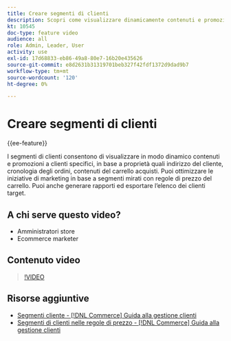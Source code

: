 ```yaml
---
title: Creare segmenti di clienti
description: Scopri come visualizzare dinamicamente contenuti e promozioni a clienti specifici, in base a proprietà come indirizzo del cliente, cronologia degli ordini, contenuti del carrello acquisti.
kt: 10545
doc-type: feature video
audience: all
role: Admin, Leader, User
activity: use
exl-id: 17d68833-eb86-49a8-80e7-16b20e435626
source-git-commit: e8d2631b31319701beb327f42fdf1372d9dad9b7
workflow-type: tm+mt
source-wordcount: '120'
ht-degree: 0%

---
```


# Creare segmenti di clienti

{{ee-feature}}

I segmenti di clienti consentono di visualizzare in modo dinamico contenuti e promozioni a clienti specifici, in base a proprietà quali indirizzo del cliente, cronologia degli ordini, contenuti del carrello acquisti. Puoi ottimizzare le iniziative di marketing in base a segmenti mirati con regole di prezzo del carrello. Puoi anche generare rapporti ed esportare l’elenco dei clienti target.

## A chi serve questo video?

- Amministratori store
- Ecommerce marketer

## Contenuto video

>[!VIDEO](https://video.tv.adobe.com/v/343659?quality=12&learn=on)

## Risorse aggiuntive

- [Segmenti cliente - [!DNL Commerce] Guida alla gestione clienti](https://experienceleague.adobe.com/docs/commerce-admin/customers/customers-menu/customer-segments.html)
- [Segmenti di clienti nelle regole di prezzo - [!DNL Commerce] Guida alla gestione clienti](https://experienceleague.adobe.com/docs/commerce-admin/customers/segments/customer-segment-price-rule.html)
